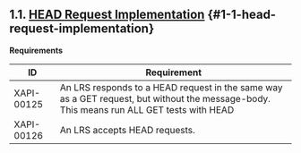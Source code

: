 ## 1.1. [HEAD Request Implementation](https://github.com/adlnet/xAPI-Spec/blob/1.0.3/xAPI-Communication.md#httphead) {#1-1-head-request-implementation}

**Requirements**

| **ID** | **Requirement** |
| --- | --- |
| XAPI-00125 | An LRS responds to a HEAD request in the same way as a GET request, but without the message-body. This means run ALL GET tests with HEAD |
| XAPI-00126 | An LRS accepts HEAD requests. |